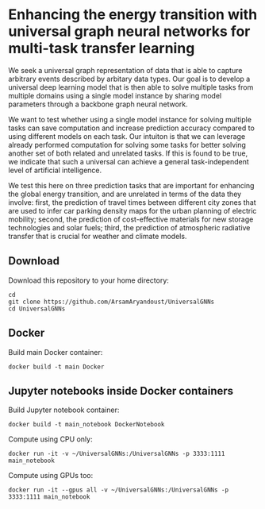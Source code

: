 # Enhancing the energy transition with universal graph neural networks for multi-task transfer learning 

We seek a universal graph representation of data that is able to capture arbitrary
events described by arbitary data types. Our goal is to develop a universal deep 
learning model that is then able to solve multiple tasks from multiple domains 
using a single model instance by sharing model parameters through a backbone graph 
neural network.

We want to test whether using a single model instance for solving multiple tasks 
can save computation and increase prediction accuracy compared to using different 
models on each task. Our intuiton is that we can leverage already performed computation
for solving some tasks for better solving another set of both related and unrelated 
tasks. If this is found to be true, we indicate that such a universal can achieve
a general task-independent level of artificial intelligence. 


We test this here on three prediction tasks that are important for enhancing the
global energy transition, and are unrelated in terms of the data they involve: 
first, the prediction of travel times between different city zones that are used 
to infer car parking density maps for the urban planning of electric mobility; 
second, the prediction of cost-effective materials for new storage technologies 
and solar fuels; third, the prediction of atmospheric radiative transfer that is 
crucial for weather and climate models.


## Download
Download this repository to your home directory:

```
cd 
git clone https://github.com/ArsamAryandoust/UniversalGNNs
cd UniversalGNNs
```

## Docker

Build main Docker container:

```
docker build -t main Docker
```


## Jupyter notebooks inside Docker containers

Build Jupyter notebook container:

```
docker build -t main_notebook DockerNotebook
```

Compute using CPU only:

```
docker run -it -v ~/UniversalGNNs:/UniversalGNNs -p 3333:1111 main_notebook
```

Compute using GPUs too:

```
docker run -it --gpus all -v ~/UniversalGNNs:/UniversalGNNs -p 3333:1111 main_notebook
```


